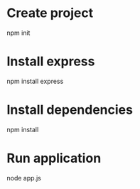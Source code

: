 # Create project
npm init

# Install express
npm install express

# Install dependencies
npm install

# Run application
node app.js